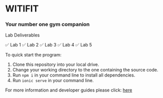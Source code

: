 # WITIFIT 
### Your number one gym companion

Lab Deliverables 

✅ Lab 1
✅ Lab 2
✅ Lab 3
✅ Lab 4
✅ Lab 5

To quick start the program:
1. Clone this repository into your local drive.
2. Change your working directory to the one containing the source code.
3. Run `npm i` in your command line to install all dependencies.
4. Run `ionic serve` in your command line.

For more information and developer guides please click: [here](womenintech/doc/readme.md)
